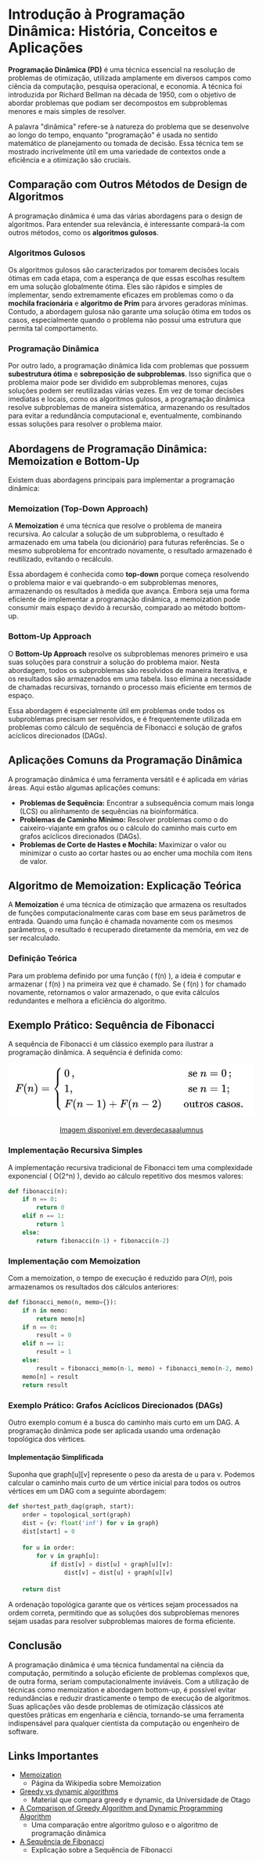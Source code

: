 # Introdução à Programação Dinâmica: História, Conceitos e Aplicações

**Programação Dinâmica (PD)** é uma técnica essencial na resolução de problemas de otimização, utilizada amplamente em diversos campos como ciência da computação, pesquisa operacional, e economia. A técnica foi introduzida por Richard Bellman na década de 1950, com o objetivo de abordar problemas que podiam ser decompostos em subproblemas menores e mais simples de resolver.

A palavra "dinâmica" refere-se à natureza do problema que se desenvolve ao longo do tempo, enquanto "programação" é usada no sentido matemático de planejamento ou tomada de decisão. Essa técnica tem se mostrado incrivelmente útil em uma variedade de contextos onde a eficiência e a otimização são cruciais.

## Comparação com Outros Métodos de Design de Algoritmos

A programação dinâmica é uma das várias abordagens para o design de algoritmos. Para entender sua relevância, é interessante compará-la com outros métodos, como os **algoritmos gulosos**.

### Algoritmos Gulosos

Os algoritmos gulosos são caracterizados por tomarem decisões locais ótimas em cada etapa, com a esperança de que essas escolhas resultem em uma solução globalmente ótima. Eles são rápidos e simples de implementar, sendo extremamente eficazes em problemas como o da **mochila fracionária** e **algoritmo de Prim** para árvores geradoras mínimas. Contudo, a abordagem gulosa não garante uma solução ótima em todos os casos, especialmente quando o problema não possui uma estrutura que permita tal comportamento.

### Programação Dinâmica

Por outro lado, a programação dinâmica lida com problemas que possuem **subestrutura ótima** e **sobreposição de subproblemas**. Isso significa que o problema maior pode ser dividido em subproblemas menores, cujas soluções podem ser reutilizadas várias vezes. Em vez de tomar decisões imediatas e locais, como os algoritmos gulosos, a programação dinâmica resolve subproblemas de maneira sistemática, armazenando os resultados para evitar a redundância computacional e, eventualmente, combinando essas soluções para resolver o problema maior.

## Abordagens de Programação Dinâmica: Memoization e Bottom-Up

Existem duas abordagens principais para implementar a programação dinâmica:

### Memoization (Top-Down Approach)

A **Memoization** é uma técnica que resolve o problema de maneira recursiva. Ao calcular a solução de um subproblema, o resultado é armazenado em uma tabela (ou dicionário) para futuras referências. Se o mesmo subproblema for encontrado novamente, o resultado armazenado é reutilizado, evitando o recálculo.

Essa abordagem é conhecida como **top-down** porque começa resolvendo o problema maior e vai quebrando-o em subproblemas menores, armazenando os resultados à medida que avança. Embora seja uma forma eficiente de implementar a programação dinâmica, a memoization pode consumir mais espaço devido à recursão, comparado ao método bottom-up.

### Bottom-Up Approach

O **Bottom-Up Approach** resolve os subproblemas menores primeiro e usa suas soluções para construir a solução do problema maior. Nesta abordagem, todos os subproblemas são resolvidos de maneira iterativa, e os resultados são armazenados em uma tabela. Isso elimina a necessidade de chamadas recursivas, tornando o processo mais eficiente em termos de espaço.

Essa abordagem é especialmente útil em problemas onde todos os subproblemas precisam ser resolvidos, e é frequentemente utilizada em problemas como cálculo de sequência de Fibonacci e solução de grafos acíclicos direcionados (DAGs).

## Aplicações Comuns da Programação Dinâmica

A programação dinâmica é uma ferramenta versátil e é aplicada em várias áreas. Aqui estão algumas aplicações comuns:

- **Problemas de Sequência:** Encontrar a subsequência comum mais longa (LCS) ou alinhamento de sequências na bioinformática.
- **Problemas de Caminho Mínimo:** Resolver problemas como o do caixeiro-viajante em grafos ou o cálculo do caminho mais curto em grafos acíclicos direcionados (DAGs).
- **Problemas de Corte de Hastes e Mochila:** Maximizar o valor ou minimizar o custo ao cortar hastes ou ao encher uma mochila com itens de valor.

## Algoritmo de Memoization: Explicação Teórica

A **Memoization** é uma técnica de otimização que armazena os resultados de funções computacionalmente caras com base em seus parâmetros de entrada. Quando uma função é chamada novamente com os mesmos parâmetros, o resultado é recuperado diretamente da memória, em vez de ser recalculado.

### Definição Teórica

Para um problema definido por uma função \( f(n) \), a ideia é computar e armazenar \( f(n) \) na primeira vez que é chamado. Se \( f(n) \) for chamado novamente, retornamos o valor armazenado, o que evita cálculos redundantes e melhora a eficiência do algoritmo.

## Exemplo Prático: Sequência de Fibonacci

A sequência de Fibonacci é um clássico exemplo para ilustrar a programação dinâmica. A sequência é definida como:

<div align="center">

![Sequência de Fibonacci](/images/formula-sequencia-fibonacci.webp)

[Imagem disponivel em deverdecasaalumnus](https://deverdecasaalumnus.wordpress.com/2020/09/04/sequencia-fibonacci/)

</div>

### Implementação Recursiva Simples

A implementação recursiva tradicional de Fibonacci tem uma complexidade exponencial \( O(2^n) \), devido ao cálculo repetitivo dos mesmos valores:

```python
def fibonacci(n):
    if n == 0:
        return 0
    elif n == 1:
        return 1
    else:
        return fibonacci(n-1) + fibonacci(n-2)
```

### Implementação com Memoization
Com a memoization, o tempo de execução é reduzido para 𝑂(𝑛), pois armazenamos os resultados dos cálculos anteriores:

```python
def fibonacci_memo(n, memo={}):
    if n in memo:
        return memo[n]
    if n == 0:
        result = 0
    elif n == 1:
        result = 1
    else:
        result = fibonacci_memo(n-1, memo) + fibonacci_memo(n-2, memo)
    memo[n] = result
    return result
```

### Exemplo Prático: Grafos Acíclicos Direcionados (DAGs)

Outro exemplo comum é a busca do caminho mais curto em um DAG. A programação dinâmica pode ser aplicada usando uma ordenação topológica dos vértices.

#### Implementação Simplificada

Suponha que graph[u][v] represente o peso da aresta de u para v. Podemos calcular o caminho mais curto de um vértice inicial para todos os outros vértices em um DAG com a seguinte abordagem:


```python
def shortest_path_dag(graph, start):
    order = topological_sort(graph)
    dist = {v: float('inf') for v in graph}
    dist[start] = 0
    
    for u in order:
        for v in graph[u]:
            if dist[v] > dist[u] + graph[u][v]:
                dist[v] = dist[u] + graph[u][v]
                
    return dist

```
A ordenação topológica garante que os vértices sejam processados na ordem correta, permitindo que as soluções dos subproblemas menores sejam usadas para resolver subproblemas maiores de forma eficiente.


## Conclusão

A programação dinâmica é uma técnica fundamental na ciência da computação, permitindo a solução eficiente de problemas complexos que, de outra forma, seriam computacionalmente inviáveis. Com a utilização de técnicas como memoization e abordagem bottom-up, é possível evitar redundâncias e reduzir drasticamente o tempo de execução de algoritmos. Suas aplicações vão desde problemas de otimização clássicos até questões práticas em engenharia e ciência, tornando-se uma ferramenta indispensável para qualquer cientista da computação ou engenheiro de software.

## Links Importantes

- [Memoization](https://en.wikipedia.org/wiki/Memoization)
  - Página da Wikipedia sobre Memoization
- [Greedy vs dynamic algorithms](http://www.cs.otago.ac.nz/cosc242/pdf/L22.pdf)
  - Material que compara greedy e dynamic, da Universidade de Otago
- [A Comparison of Greedy Algorithm and Dynamic Programming Algorithm](https://www.shs-conferences.org/articles/shsconf/abs/2022/14/shsconf_stehf2022_03009/shsconf_stehf2022_03009.html)
  - Uma comparação entre algoritmo guloso e o algoritmo de programação dinâmica
- [A Sequência de Fibonacci](https://deverdecasaalumnus.wordpress.com/2020/09/04/sequencia-fibonacci/)
  - Explicação sobre a Sequência de Fibonacci
